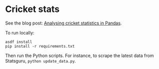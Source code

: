 # Cricket stats

See the blog post: [Analysing cricket statistics in Pandas][blog].

To run locally:

```shell
asdf install
pip install -r requirements.txt
```

Then run the Python scripts. For instance, to scrape the latest data from
Statsguru, `python update_data.py`.

[blog]: https://brasier.me/pandas/2020/06/10/neeerd-pledge/
